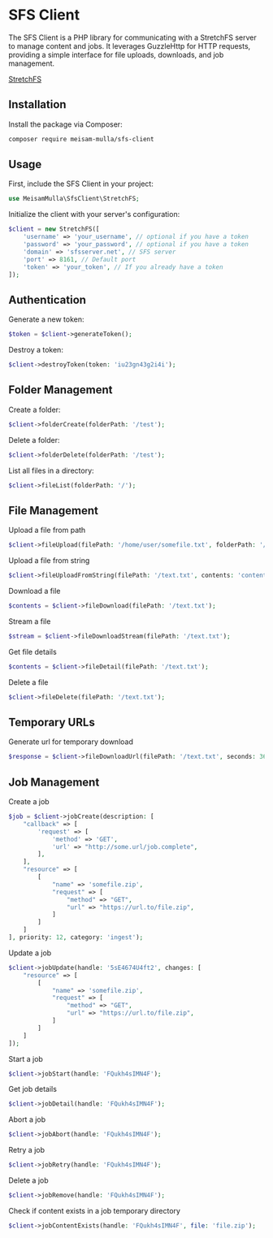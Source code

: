 # SFS Client

The SFS Client is a PHP library for communicating with a StretchFS server to manage content and jobs. It leverages GuzzleHttp for HTTP requests, providing a simple interface for file uploads, downloads, and job management.

[StretchFS](https://github.com/nullivex/stretchfs-sdk)

## Installation

Install the package via Composer:

```bash
composer require meisam-mulla/sfs-client
```

## Usage
First, include the SFS Client in your project:

```php
use MeisamMulla\SfsClient\StretchFS;
```

Initialize the client with your server's configuration:

```php
$client = new StretchFS([
    'username' => 'your_username', // optional if you have a token
    'password' => 'your_password', // optional if you have a token
    'domain' => 'sfsserver.net', // SFS server
    'port' => 8161, // Default port
    'token' => 'your_token', // If you already have a token
]);
```

## Authentication
Generate a new token:

```php
$token = $client->generateToken();
```
Destroy a token:

```php
$client->destroyToken(token: 'iu23gn43g2i4i');
```

## Folder Management
Create a folder:
```php
$client->folderCreate(folderPath: '/test');
```

Delete a folder:
```php
$client->folderDelete(folderPath: '/test');
```

List all files in a directory:
```php
$client->fileList(folderPath: '/');
```

## File Management
Upload a file from path
```php
$client->fileUpload(filePath: '/home/user/somefile.txt', folderPath: '/');
```

Upload a file from string
```php
$client->fileUploadFromString(filePath: '/text.txt', contents: 'contents of text.txt');
```

Download a file
```php
$contents = $client->fileDownload(filePath: '/text.txt');
```

Stream a file
```php
$stream = $client->fileDownloadStream(filePath: '/text.txt');
```

Get file details
```php
$contents = $client->fileDetail(filePath: '/text.txt');
```

Delete a file
```php
$client->fileDelete(filePath: '/text.txt');
```

## Temporary URLs
Generate url for temporary download
```php
$response = $client->fileDownloadUrl(filePath: '/text.txt', seconds: 3600);
```

## Job Management
Create a job

```php
$job = $client->jobCreate(description: [
    "callback" => [
        'request' => [
            'method' => 'GET',
            'url' => "http://some.url/job.complete",
        ],
    ],
    "resource" => [
        [
            "name" => 'somefile.zip',
            "request" => [
                "method" => "GET",
                "url" => "https://url.to/file.zip",
            ]
        ]
    ]
], priority: 12, category: 'ingest');
```

Update a job
```php
$client->jobUpdate(handle: '5sE4674U4ft2', changes: [
    "resource" => [
        [
            "name" => 'somefile.zip',
            "request" => [
                "method" => "GET",
                "url" => "https://url.to/file.zip",
            ]
        ]
    ]
]);
```
Start a job
```php
$client->jobStart(handle: 'FQukh4sIMN4F');
```
Get job details
```php
$client->jobDetail(handle: 'FQukh4sIMN4F');
```

Abort a job
```php
$client->jobAbort(handle: 'FQukh4sIMN4F');
```

Retry a job
```php
$client->jobRetry(handle: 'FQukh4sIMN4F');
```

Delete a job
```php
$client->jobRemove(handle: 'FQukh4sIMN4F');
```

Check if content exists in a job temporary directory
```php
$client->jobContentExists(handle: 'FQukh4sIMN4F', file: 'file.zip');
```
